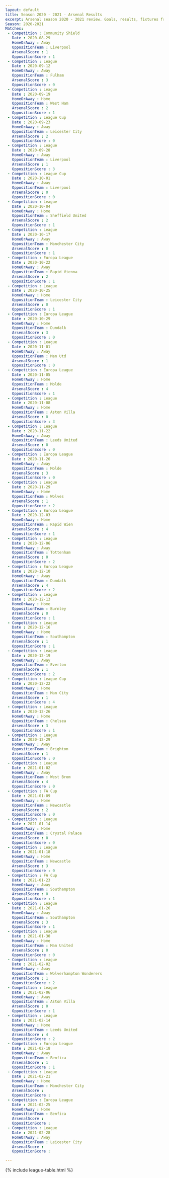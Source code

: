 ```yaml
---
layout: default
title: Season 2020 - 2021 - Arsenal Results
excerpt: Arsenal season 2020 - 2021 review. Goals, results, fixtures from the 2020 - 2021 season on History of Arsenal Football Club
Season: 2020-2021
Matches:
 - Competition : Community Shield
   Date : 2020-08-29
   HomeOrAway : Away
   OppositionTeam : Liverpool
   ArsenalScore : 1
   OppositionScore : 1 
 - Competition : League
   Date : 2020-09-12
   HomeOrAway : Away
   OppositionTeam : Fulham
   ArsenalScore : 3
   OppositionScore : 0 
 - Competition : League
   Date : 2020-09-19
   HomeOrAway : Home
   OppositionTeam : West Ham
   ArsenalScore : 2
   OppositionScore : 1  
 - Competition : League Cup
   Date : 2020-09-23
   HomeOrAway : Away
   OppositionTeam : Leicester City
   ArsenalScore : 2
   OppositionScore : 0 
 - Competition : League
   Date : 2020-09-28
   HomeOrAway : Away
   OppositionTeam : Liverpool
   ArsenalScore : 1
   OppositionScore : 3 
 - Competition : League Cup
   Date : 2020-10-01
   HomeOrAway : Away
   OppositionTeam : Liverpool
   ArsenalScore : 0
   OppositionScore : 0 
 - Competition : League
   Date : 2020-10-04
   HomeOrAway : Home
   OppositionTeam : Sheffield United
   ArsenalScore : 2
   OppositionScore : 1
 - Competition : League
   Date : 2020-10-17
   HomeOrAway : Away
   OppositionTeam : Manchester City
   ArsenalScore : 0
   OppositionScore : 1
 - Competition : Europa League
   Date : 2020-10-22
   HomeOrAway : Away
   OppositionTeam : Rapid Vienna
   ArsenalScore : 2
   OppositionScore : 1
 - Competition : League
   Date : 2020-10-25
   HomeOrAway : Home
   OppositionTeam : Leicester City
   ArsenalScore : 0
   OppositionScore : 1
 - Competition : Europa League
   Date : 2020-10-29
   HomeOrAway : Home
   OppositionTeam : Dundalk
   ArsenalScore : 3
   OppositionScore : 0
 - Competition : League
   Date : 2020-11-01
   HomeOrAway : Away
   OppositionTeam : Man Utd
   ArsenalScore : 1
   OppositionScore : 0
 - Competition : Europa League
   Date : 2020-11-05
   HomeOrAway : Home
   OppositionTeam : Molde
   ArsenalScore : 4
   OppositionScore : 1
 - Competition : League
   Date : 2020-11-08
   HomeOrAway : Home
   OppositionTeam : Aston Villa
   ArsenalScore : 0
   OppositionScore : 3
 - Competition : League
   Date : 2020-11-22
   HomeOrAway : Away
   OppositionTeam : Leeds United
   ArsenalScore : 0
   OppositionScore : 0
 - Competition : Europa League
   Date : 2020-11-26
   HomeOrAway : Away
   OppositionTeam : Molde
   ArsenalScore : 3
   OppositionScore : 0
 - Competition : League
   Date : 2020-11-29
   HomeOrAway : Home
   OppositionTeam : Wolves
   ArsenalScore : 1
   OppositionScore : 2
 - Competition : Europa League
   Date : 2020-12-03
   HomeOrAway : Home
   OppositionTeam : Rapid Wien
   ArsenalScore : 4
   OppositionScore : 1
 - Competition : League
   Date : 2020-12-06
   HomeOrAway : Away
   OppositionTeam : Tottenham
   ArsenalScore : 0
   OppositionScore : 2
 - Competition : Europa League
   Date : 2020-12-10
   HomeOrAway : Away
   OppositionTeam : Dundalk
   ArsenalScore : 4
   OppositionScore : 2
 - Competition : League
   Date : 2020-12-13
   HomeOrAway : Home
   OppositionTeam : Burnley
   ArsenalScore : 0
   OppositionScore : 1
 - Competition : League
   Date : 2020-12-16
   HomeOrAway : Home
   OppositionTeam : Southampton
   ArsenalScore : 1
   OppositionScore : 1
 - Competition : League
   Date : 2020-12-19
   HomeOrAway : Away
   OppositionTeam : Everton
   ArsenalScore : 1
   OppositionScore : 2
 - Competition : League Cup
   Date : 2020-12-22
   HomeOrAway : Home
   OppositionTeam : Man City
   ArsenalScore : 1
   OppositionScore : 4
 - Competition : League
   Date : 2020-12-26
   HomeOrAway : Home
   OppositionTeam : Chelsea
   ArsenalScore : 3
   OppositionScore : 1 
 - Competition : League
   Date : 2020-12-29
   HomeOrAway : Away
   OppositionTeam : Brighton
   ArsenalScore : 1
   OppositionScore : 0 
 - Competition : League
   Date : 2021-01-02
   HomeOrAway : Away
   OppositionTeam : West Brom
   ArsenalScore : 4
   OppositionScore : 0 
 - Competition : FA Cup
   Date : 2021-01-09
   HomeOrAway : Home
   OppositionTeam : Newcastle
   ArsenalScore : 2
   OppositionScore : 0 
 - Competition : League
   Date : 2021-01-14
   HomeOrAway : Home
   OppositionTeam : Crystal Palace
   ArsenalScore : 0
   OppositionScore : 0 
 - Competition : League
   Date : 2021-01-18
   HomeOrAway : Home
   OppositionTeam : Newcastle
   ArsenalScore : 3
   OppositionScore : 0 
 - Competition : FA Cup
   Date : 2021-01-23
   HomeOrAway : Away
   OppositionTeam : Southampton
   ArsenalScore : 0
   OppositionScore : 1 
 - Competition : League
   Date : 2021-01-26
   HomeOrAway : Away
   OppositionTeam : Southampton
   ArsenalScore : 3
   OppositionScore : 1  
 - Competition : League
   Date : 2021-01-30
   HomeOrAway : Home
   OppositionTeam : Man United
   ArsenalScore : 0
   OppositionScore : 0  
 - Competition : League
   Date : 2021-02-02
   HomeOrAway : Away
   OppositionTeam : Wolverhampton Wonderers
   ArsenalScore : 1
   OppositionScore : 2  
 - Competition : League
   Date : 2021-02-06
   HomeOrAway : Away
   OppositionTeam : Aston Villa
   ArsenalScore : 0
   OppositionScore : 1  
 - Competition : League
   Date : 2021-02-14
   HomeOrAway : Home
   OppositionTeam : Leeds United
   ArsenalScore : 4
   OppositionScore : 2  
 - Competition : Europa League
   Date : 2021-02-18
   HomeOrAway : Away
   OppositionTeam : Benfica
   ArsenalScore : 1
   OppositionScore : 1  
 - Competition : League
   Date : 2021-02-21
   HomeOrAway : Home
   OppositionTeam : Manchester City
   ArsenalScore : 
   OppositionScore :  
 - Competition : Europa League
   Date : 2021-02-25
   HomeOrAway : Home
   OppositionTeam : Benfica
   ArsenalScore : 
   OppositionScore :  
 - Competition : League
   Date : 2021-02-28
   HomeOrAway : Away
   OppositionTeam : Leicester City
   ArsenalScore : 
   OppositionScore :  

---
```




{% include league-table.html %}

